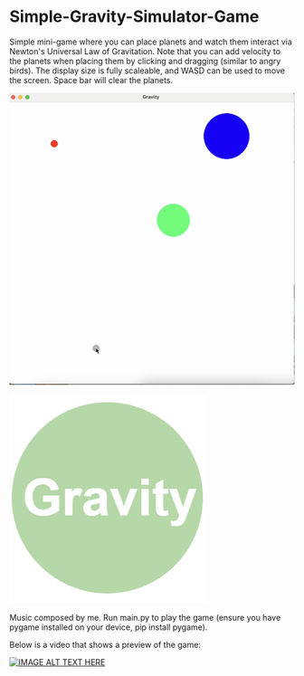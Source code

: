 # Simple-Gravity-Simulator-Game
Simple mini-game where you can place planets and watch them interact via Newton's Universal Law of Gravitation. Note that you can add velocity to the planets when placing them by clicking and dragging (similar to angry birds). The display size is fully scaleable, and WASD can be used to move the screen. Space bar will clear the planets.

![Gravity simulator](media/graphics/gravityprev.png)


![Gravity simulator](media/graphics/title1.png)

Music composed by me.
Run main.py to play the game (ensure you have pygame installed on your device, pip install pygame).

Below is a video that shows a preview of the game:

[![IMAGE ALT TEXT HERE](https://img.youtube.com/vi/YhzWjuvxiGQ/0.jpg)](https://www.youtube.com/watch?v=YhzWjuvxiGQ)

